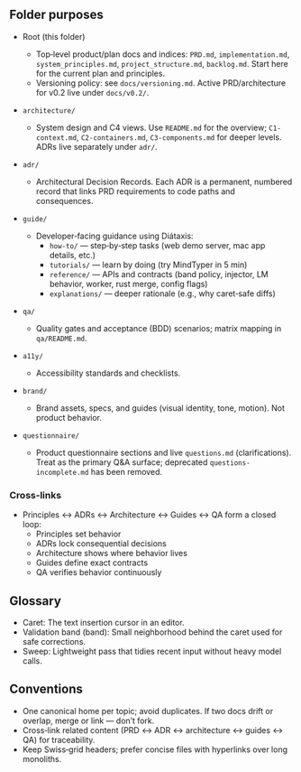 <!--══════════════════════════════════════════════════════════
  ╔══════════════════════════════════════════════════════════════╗
  ║  ░  D O C S   I N D E X  ░░░░░░░░░░░░░░░░░░░░░░░░░░░░░░░░░  ║
  ║                                                              ║
  ║                                                              ║
  ║                                                              ║
  ║                                                              ║
  ║           ╌╌  P L A C E H O L D E R  ╌╌                      ║
  ║                                                              ║
  ║                                                              ║
  ║                                                              ║
  ║                                                              ║
  ╚══════════════════════════════════════════════════════════════╝
    • WHAT ▸ Overview and folder purposes for documentation
    • WHY  ▸ Keep navigation clear; avoid duplication and drift
    • HOW  ▸ Short descriptions + links to canonical locations
-->

## Folder purposes

- Root (this folder)
  - Top‑level product/plan docs and indices: `PRD.md`, `implementation.md`, `system_principles.md`, `project_structure.md`, `backlog.md`. Start here for the current plan and principles.
  - Versioning policy: see `docs/versioning.md`. Active PRD/architecture for v0.2 live under `docs/v0.2/`.

- `architecture/`
  - System design and C4 views. Use `README.md` for the overview; `C1-context.md`, `C2-containers.md`, `C3-components.md` for deeper levels. ADRs live separately under `adr/`.

- `adr/`
  - Architectural Decision Records. Each ADR is a permanent, numbered record that links PRD requirements to code paths and consequences.

- `guide/`
  - Developer‑facing guidance using Diátaxis:
    - `how-to/` — step‑by‑step tasks (web demo server, mac app details, etc.)
    - `tutorials/` — learn by doing (try MindTyper in 5 min)
    - `reference/` — APIs and contracts (band policy, injector, LM behavior, worker, rust merge, config flags)
    - `explanations/` — deeper rationale (e.g., why caret‑safe diffs)

- `qa/`
  - Quality gates and acceptance (BDD) scenarios; matrix mapping in `qa/README.md`.

- `a11y/`
  - Accessibility standards and checklists.

- `brand/`
  - Brand assets, specs, and guides (visual identity, tone, motion). Not product behavior.

- `questionnaire/`
  - Product questionnaire sections and live `questions.md` (clarifications). Treat as the primary Q&A surface; deprecated `questions-incomplete.md` has been removed.

### Cross‑links

- Principles ↔ ADRs ↔ Architecture ↔ Guides ↔ QA form a closed loop:
  - Principles set behavior
  - ADRs lock consequential decisions
  - Architecture shows where behavior lives
  - Guides define exact contracts
  - QA verifies behavior continuously

## Glossary

- Caret: The text insertion cursor in an editor.
- Validation band (band): Small neighborhood behind the caret used for safe corrections.
- Sweep: Lightweight pass that tidies recent input without heavy model calls.

## Conventions

- One canonical home per topic; avoid duplicates. If two docs drift or overlap, merge or link — don’t fork.
- Cross‑link related content (PRD ↔ ADR ↔ architecture ↔ guides ↔ QA) for traceability.
- Keep Swiss‑grid headers; prefer concise files with hyperlinks over long monoliths.

